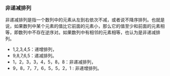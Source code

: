 ### 非递减排列

非递减排列是指一个数列中的元素从左到右依次不减，或者说不降序排列。也就是说，如果数列中某个元素的值比它前面的元素小，那么它的值至少和前面的元素相等，即数列中不存在逆序对。如果数列中有相邻的元素相等，也认为是非递减排列。

- 1,2,3,4,5：递增排列，
- 9,8,7,6,5：递减排列。
- 1，2，3，3，4，5，8，8：非递减排列，
- 9，8，7，7，6，5，5，2，1 : 非递增排列。



